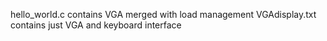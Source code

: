 hello_world.c contains VGA merged with load management
VGAdisplay.txt contains just VGA and keyboard interface
